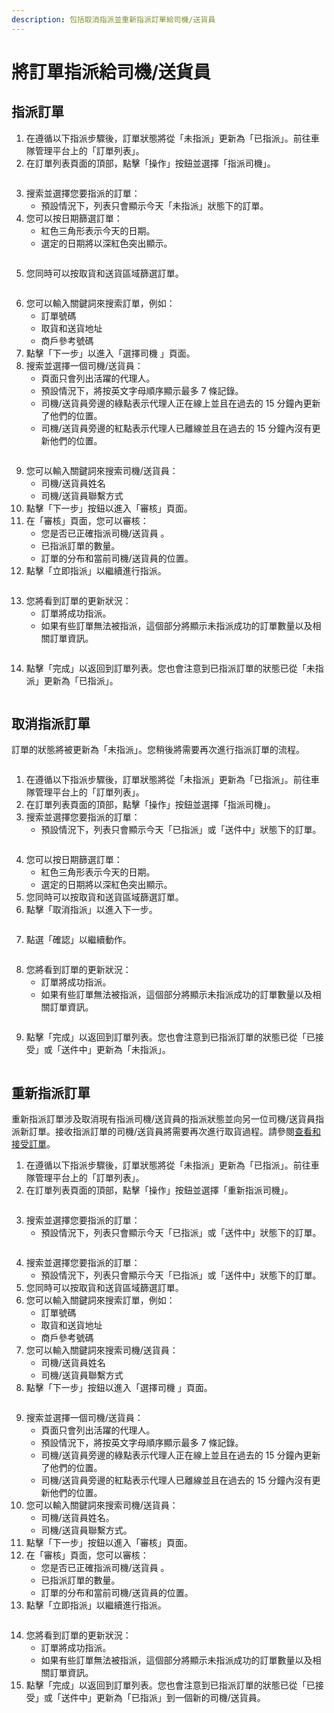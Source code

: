 ```yaml
---
description: 包括取消指派並重新指派訂單給司機/送貨員
---
```


# 將訂單指派給司機/送貨員

## 指派訂單

1. 在遵循以下指派步驟後，訂單狀態將從「未指派」更新為「已指派」。前往車隊管理平台上的「訂單列表」。
2. 在訂單列表頁面的頂部，點擊「操作」按鈕並選擇「指派司機」。

<figure><img src="../.gitbook/assets/image (82).png" alt=""><figcaption></figcaption></figure>

3. 搜索並選擇您要指派的訂單：
   * 預設情況下，列表只會顯示今天「未指派」狀態下的訂單。
4. 您可以按日期篩選訂單：
   * 紅色三角形表示今天的日期。
   * 選定的日期將以深紅色突出顯示。

<figure><img src="../.gitbook/assets/image (84).png" alt=""><figcaption></figcaption></figure>

5. 您同時可以按取貨和送貨區域篩選訂單。

<figure><img src="../.gitbook/assets/image (85).png" alt=""><figcaption></figcaption></figure>

6. 您可以輸入關鍵詞來搜索訂單，例如：
   * 訂單號碼
   * 取貨和送貨地址
   * 商戶參考號碼
7. 點擊「下一步」以進入「選擇司機 」頁面。
8. 搜索並選擇一個司機/送貨員：
   * 頁面只會列出活躍的代理人。
   * 預設情況下，將按英文字母順序顯示最多 7 條記錄。
   * 司機/送貨員旁邊的綠點表示代理人正在線上並且在過去的 15 分鐘內更新了他們的位置。
   * 司機/送貨員旁邊的紅點表示代理人已離線並且在過去的 15 分鐘內沒有更新他們的位置。

<figure><img src="../.gitbook/assets/image (86).png" alt=""><figcaption></figcaption></figure>

9. 您可以輸入關鍵詞來搜索司機/送貨員：
   * 司機/送貨員姓名
   * 司機/送貨員聯繫方式
10. 點擊「下一步」按鈕以進入「審核」頁面。
11. 在「審核」頁面，您可以審核：
    * 您是否已正確指派司機/送貨員 。
    * 已指派訂單的數量。
    * 訂單的分布和當前司機/送貨員的位置。
12. 點擊「立即指派」以繼續進行指派。

<div align="center" data-full-width="false"><figure><img src="../.gitbook/assets/image (87).png" alt=""><figcaption></figcaption></figure></div>

13. 您將看到訂單的更新狀況：
    * 訂單將成功指派。
    * 如果有些訂單無法被指派，這個部分將顯示未指派成功的訂單數量以及相關訂單資訊。

<figure><img src="../.gitbook/assets/image (88).png" alt=""><figcaption></figcaption></figure>

14. 點擊「完成」以返回到訂單列表。您也會注意到已指派訂單的狀態已從「未指派」更新為「已指派」。

<figure><img src="../.gitbook/assets/image (93).png" alt=""><figcaption></figcaption></figure>

## 取消指派訂單

訂單的狀態將被更新為「未指派」。您稍後將需要再次進行指派訂單的流程。

<figure><img src="../.gitbook/assets/image (7).png" alt=""><figcaption></figcaption></figure>

1. 在遵循以下指派步驟後，訂單狀態將從「未指派」更新為「已指派」。前往車隊管理平台上的「訂單列表」。
2. 在訂單列表頁面的頂部，點擊「操作」按鈕並選擇「指派司機」。
3. 搜索並選擇您要指派的訂單：
   * 預設情況下，列表只會顯示今天「已指派」或「送件中」狀態下的訂單。

<figure><img src="../.gitbook/assets/image (10).png" alt=""><figcaption></figcaption></figure>

4. 您可以按日期篩選訂單：
   * 紅色三角形表示今天的日期。
   * 選定的日期將以深紅色突出顯示。
5. 您同時可以按取貨和送貨區域篩選訂單。
6. 點擊「取消指派」以進入下一步。

<figure><img src="../.gitbook/assets/image (11).png" alt=""><figcaption></figcaption></figure>

7. 點選「確認」以繼續動作。

<figure><img src="../.gitbook/assets/image (12).png" alt=""><figcaption></figcaption></figure>

8. 您將看到訂單的更新狀況：
   * 訂單將成功指派。
   * 如果有些訂單無法被指派，這個部分將顯示未指派成功的訂單數量以及相關訂單資訊。

<figure><img src="../.gitbook/assets/image (89).png" alt=""><figcaption></figcaption></figure>

9. 點擊「完成」以返回到訂單列表。您也會注意到已指派訂單的狀態已從「已接受」或「送件中」更新為「未指派」。

<figure><img src="../.gitbook/assets/image (90).png" alt=""><figcaption></figcaption></figure>

## 重新指派訂單&#x20;

重新指派訂單涉及取消現有指派司機/送貨員的指派狀態並向另一位司機/送貨員指派新訂單。接收指派訂單的司機/送貨員將需要再次進行取貨過程。請參閱[查看和接受訂單](../delivery-agent-app/viewing-and-accepting-orders.md)。

1. 在遵循以下指派步驟後，訂單狀態將從「未指派」更新為「已指派」。前往車隊管理平台上的「訂單列表」。
2. 在訂單列表頁面的頂部，點擊「操作」按鈕並選擇「重新指派司機」。

<figure><img src="../.gitbook/assets/image (91).png" alt=""><figcaption></figcaption></figure>

3. 搜索並選擇您要指派的訂單：
   * 預設情況下，列表只會顯示今天「已指派」或「送件中」狀態下的訂單。

<figure><img src="../.gitbook/assets/image (13).png" alt=""><figcaption></figcaption></figure>

4. 搜索並選擇您要指派的訂單：
   * 預設情況下，列表只會顯示今天「已指派」或「送件中」狀態下的訂單。
5. 您同時可以按取貨和送貨區域篩選訂單。
6. 您可以輸入關鍵詞來搜索訂單，例如：
   * 訂單號碼
   * 取貨和送貨地址
   * 商戶參考號碼
7. 您可以輸入關鍵詞來搜索司機/送貨員：
   * 司機/送貨員姓名
   * 司機/送貨員聯繫方式
8. 點擊「下一步」按鈕以進入「選擇司機 」頁面。

<figure><img src="../.gitbook/assets/image (15).png" alt=""><figcaption></figcaption></figure>

9. 搜索並選擇一個司機/送貨員：
   * 頁面只會列出活躍的代理人。
   * 預設情況下，將按英文字母順序顯示最多 7 條記錄。
   * 司機/送貨員旁邊的綠點表示代理人正在線上並且在過去的 15 分鐘內更新了他們的位置。
   * 司機/送貨員旁邊的紅點表示代理人已離線並且在過去的 15 分鐘內沒有更新他們的位置。
10. 您可以輸入關鍵詞來搜索司機/送貨員：
    * 司機/送貨員姓名。
    * 司機/送貨員聯繫方式。
11. 點擊「下一步」按鈕以進入「審核」頁面。
12. 在「審核」頁面，您可以審核：
    * 您是否已正確指派司機/送貨員 。
    * 已指派訂單的數量。
    * 訂單的分布和當前司機/送貨員的位置。
13. 點擊「立即指派」以繼續進行指派。

<figure><img src="../.gitbook/assets/image (16).png" alt=""><figcaption></figcaption></figure>

14. 您將看到訂單的更新狀況：
    * 訂單將成功指派。
    * 如果有些訂單無法被指派，這個部分將顯示未指派成功的訂單數量以及相關訂單資訊。
15. 點擊「完成」以返回到訂單列表。您也會注意到已指派訂單的狀態已從「已接受」或「送件中」更新為「已指派」到一個新的司機/送貨員。

<figure><img src="../.gitbook/assets/image (18).png" alt=""><figcaption></figcaption></figure>

<figure><img src="../.gitbook/assets/image (103).png" alt=""><figcaption></figcaption></figure>
